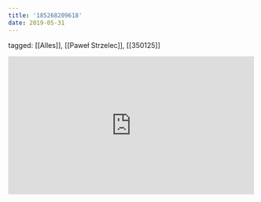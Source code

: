 ```yaml
---
title: '185268209618'
date: 2019-05-31
---
```

tagged: [[Alles]], [[Paweł Strzelec]], [[350125]]
<iframe allow="accelerometer; autoplay; clipboard-write; encrypted-media; gyroscope; picture-in-picture" allowfullscreen="" frameborder="0" height="281" id="youtube_iframe" src="https://www.youtube.com/embed/dUQsO7NqgeI?feature=oembed&amp;enablejsapi=1&amp;origin=https://safe.txmblr.com&amp;wmode=opaque" width="500"></iframe>